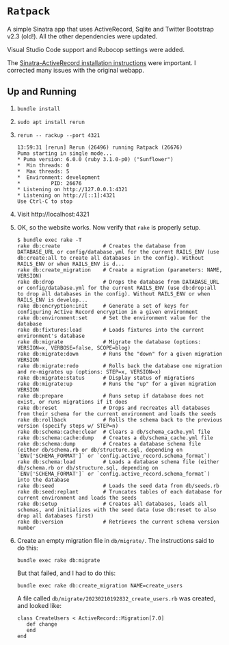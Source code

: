 # `Ratpack`

A simple Sinatra app that uses ActiveRecord, Sqlite and Twitter Bootstrap v2.3 (old!). All the other dependencies were updated.

Visual Studio Code support and Rubocop settings were added.

The [Sinatra-ActiveRecord installation instructions](https://github.com/sinatra-activerecord/sinatra-activerecord#readme) were important. I corrected many issues with the original webapp.


## Up and Running
1. `bundle install`
2. `sudo apt install rerun`
3. `rerun -- rackup --port 4321`
   ```
   13:59:31 [rerun] Rerun (26496) running Ratpack (26676)
   Puma starting in single mode...
   * Puma version: 6.0.0 (ruby 3.1.0-p0) ("Sunflower")
   *  Min threads: 0
   *  Max threads: 5
   *  Environment: development
   *          PID: 26676
   * Listening on http://127.0.0.1:4321
   * Listening on http://[::1]:4321
   Use Ctrl-C to stop
   ```
4. Visit http://localhost:4321

5. OK, so the website works. Now verify that `rake` is properly setup.
   ```shell
   $ bundle exec rake -T
   rake db:create              # Creates the database from DATABASE_URL or config/database.yml for the current RAILS_ENV (use db:create:all to create all databases in the config). Without RAILS_ENV or when RAILS_ENV is d...
   rake db:create_migration    # Create a migration (parameters: NAME, VERSION)
   rake db:drop                # Drops the database from DATABASE_URL or config/database.yml for the current RAILS_ENV (use db:drop:all to drop all databases in the config). Without RAILS_ENV or when RAILS_ENV is develop...
   rake db:encryption:init     # Generate a set of keys for configuring Active Record encryption in a given environment
   rake db:environment:set     # Set the environment value for the database
   rake db:fixtures:load       # Loads fixtures into the current environment's database
   rake db:migrate             # Migrate the database (options: VERSION=x, VERBOSE=false, SCOPE=blog)
   rake db:migrate:down        # Runs the "down" for a given migration VERSION
   rake db:migrate:redo        # Rolls back the database one migration and re-migrates up (options: STEP=x, VERSION=x)
   rake db:migrate:status      # Display status of migrations
   rake db:migrate:up          # Runs the "up" for a given migration VERSION
   rake db:prepare             # Runs setup if database does not exist, or runs migrations if it does
   rake db:reset               # Drops and recreates all databases from their schema for the current environment and loads the seeds
   rake db:rollback            # Rolls the schema back to the previous version (specify steps w/ STEP=n)
   rake db:schema:cache:clear  # Clears a db/schema_cache.yml file
   rake db:schema:cache:dump   # Creates a db/schema_cache.yml file
   rake db:schema:dump         # Creates a database schema file (either db/schema.rb or db/structure.sql, depending on `ENV['SCHEMA_FORMAT']` or `config.active_record.schema_format`)
   rake db:schema:load         # Loads a database schema file (either db/schema.rb or db/structure.sql, depending on `ENV['SCHEMA_FORMAT']` or `config.active_record.schema_format`) into the database
   rake db:seed                # Loads the seed data from db/seeds.rb
   rake db:seed:replant        # Truncates tables of each database for current environment and loads the seeds
   rake db:setup               # Creates all databases, loads all schemas, and initializes with the seed data (use db:reset to also drop all databases first)
   rake db:version             # Retrieves the current schema version number
   ```

6. Create an empty migration file in `db/migrate/`.
   The instructions said to do this:
   ```
   bundle exec rake db:migrate
   ```
   But that failed, and I had to do this:
   ```
   bundle exec rake db:create_migration NAME=create_users
   ```
   A file called `db/migrate/20230210192832_create_users.rb` was created, and looked like:
   ```
   class CreateUsers < ActiveRecord::Migration[7.0]
      def change
      end
   end
   ```
